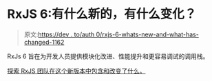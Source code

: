 # RxJS 6:有什么新的，有什么变化？

> 原文:[https://dev . to/auth 0/rxjs-6-whats-new-and-what-has-changed-1162](https://dev.to/auth0/rxjs-6-whats-new-and-what-has-changed-1162)

RxJs 6 旨在为开发人员提供模块化改进、性能提升和更容易调试的调用栈。

[探索 RxJS 团队在这个新版本中包含和改变了什么。](https://auth0.com/blog/whats-new-in-rxjs-6/?utm_source=dev&utm_medium=sc&utm_campaign=new_rxjs6)